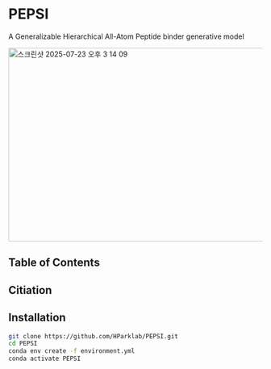 # PEPSI
A Generalizable Hierarchical All-Atom Peptide binder generative model

<img width="981" height="384" alt="스크린샷 2025-07-23 오후 3 14 09" src="https://github.com/user-attachments/assets/24b45f04-7dbb-4278-be06-f40dda66ed0e" />

## Table of Contents 

## Citiation 

## Installation
```bash
git clone https://github.com/HParklab/PEPSI.git
cd PEPSI
conda env create -f environment.yml
conda activate PEPSI

